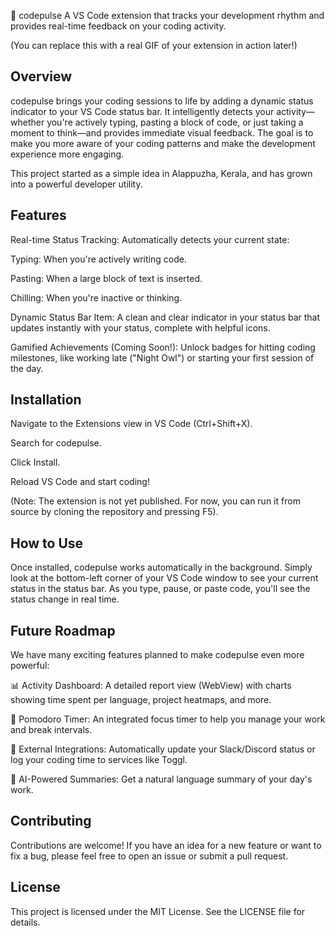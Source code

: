 🚀 codepulse
A VS Code extension that tracks your development rhythm and provides real-time feedback on your coding activity.

(You can replace this with a real GIF of your extension in action later!)

## Overview
codepulse brings your coding sessions to life by adding a dynamic status indicator to your VS Code status bar. It intelligently detects your activity—whether you're actively typing, pasting a block of code, or just taking a moment to think—and provides immediate visual feedback. The goal is to make you more aware of your coding patterns and make the development experience more engaging.

This project started as a simple idea in Alappuzha, Kerala, and has grown into a powerful developer utility.

## Features
Real-time Status Tracking: Automatically detects your current state:

Typing: When you're actively writing code.

Pasting: When a large block of text is inserted.

Chilling: When you're inactive or thinking.

Dynamic Status Bar Item: A clean and clear indicator in your status bar that updates instantly with your status, complete with helpful icons.

Gamified Achievements (Coming Soon!): Unlock badges for hitting coding milestones, like working late ("Night Owl") or starting your first session of the day.

## Installation
Navigate to the Extensions view in VS Code (Ctrl+Shift+X).

Search for codepulse.

Click Install.

Reload VS Code and start coding!

(Note: The extension is not yet published. For now, you can run it from source by cloning the repository and pressing F5).

## How to Use
Once installed, codepulse works automatically in the background. Simply look at the bottom-left corner of your VS Code window to see your current status in the status bar. As you type, pause, or paste code, you'll see the status change in real time.

## Future Roadmap
We have many exciting features planned to make codepulse even more powerful:

📊 Activity Dashboard: A detailed report view (WebView) with charts showing time spent per language, project heatmaps, and more.

🍅 Pomodoro Timer: An integrated focus timer to help you manage your work and break intervals.

🔗 External Integrations: Automatically update your Slack/Discord status or log your coding time to services like Toggl.

🤖 AI-Powered Summaries: Get a natural language summary of your day's work.

## Contributing
Contributions are welcome! If you have an idea for a new feature or want to fix a bug, please feel free to open an issue or submit a pull request.

## License
This project is licensed under the MIT License. See the LICENSE file for details.
